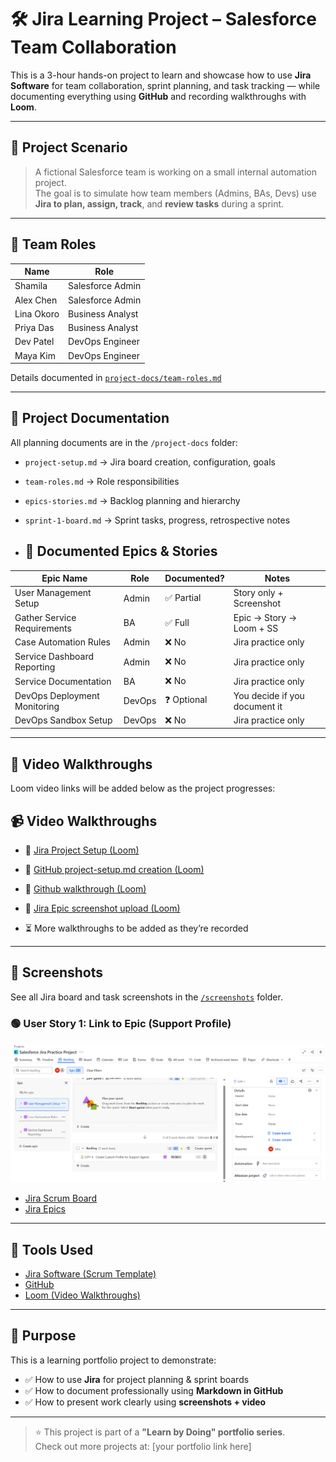 # 🛠️ Jira Learning Project – Salesforce Team Collaboration

This is a 3-hour hands-on project to learn and showcase how to use **Jira Software** for team collaboration, sprint planning, and task tracking — while documenting everything using **GitHub** and recording walkthroughs with **Loom**.

---

## 🧩 Project Scenario

> A fictional Salesforce team is working on a small internal automation project.  
The goal is to simulate how team members (Admins, BAs, Devs) use **Jira to plan, assign, track**, and **review tasks** during a sprint.

---

## 👥 Team Roles

| Name         | Role             |
|--------------|------------------|
| Shamila      | Salesforce Admin |
| Alex Chen    | Salesforce Admin |
| Lina Okoro   | Business Analyst |
| Priya Das    | Business Analyst |
| Dev Patel    | DevOps Engineer  |
| Maya Kim     | DevOps Engineer  |


Details documented in [`project-docs/team-roles.md`](./project-docs/team-roles.md)

---

## 📁 Project Documentation

All planning documents are in the `/project-docs` folder:

- `project-setup.md` → Jira board creation, configuration, goals
- `team-roles.md` → Role responsibilities
- `epics-stories.md` → Backlog planning and hierarchy
- `sprint-1-board.md` → Sprint tasks, progress, retrospective notes

- ## 📂 Documented Epics & Stories

| Epic Name                      | Role   | Documented? | Notes                         |
|-------------------------------|--------|-------------|-------------------------------|
| User Management Setup         | Admin  | ✅ Partial   | Story only + Screenshot       |
| Gather Service Requirements   | BA     | ✅ Full      | Epic → Story → Loom + SS      |
| Case Automation Rules         | Admin  | ❌ No        | Jira practice only            |
| Service Dashboard Reporting   | Admin  | ❌ No        | Jira practice only            |
| Service Documentation         | BA     | ❌ No        | Jira practice only            |
| DevOps Deployment Monitoring  | DevOps | ❓ Optional  | You decide if you document it |
| DevOps Sandbox Setup          | DevOps | ❌ No        | Jira practice only            |


---

## 🎥 Video Walkthroughs

Loom video links will be added below as the project progresses:

## 📹 Video Walkthroughs

- 🎥 [Jira Project Setup (Loom)](https://www.loom.com/share/e379c51c861043369f18cf661ca355bd?sid=1bc3c3ce-6e27-4f52-991d-e071b8f8e813)
- 🎥 [GitHub project-setup.md creation (Loom)](https://www.loom.com/share/f05664ec7754453b86e9acfb19551b27?sid=c26837b9-a7b8-42a8-8642-6c52b40a93ef)
- 🎥 [Github walkthrough (Loom)](https://www.loom.com/share/0c53cb70dbbf464299d284684441c358?sid=9ba617e5-f65c-4efc-9175-8799b4d5490a)
- 🎥 [Jira Epic screenshot upload (Loom)](https://www.loom.com/share/ab9695e681b14ff19d7b4891bd4146b7?sid=f93e0210-3342-4808-8429-8576af140583)
 
- ⏳ More walkthroughs to be added as they’re recorded

---

## 📸 Screenshots

See all Jira board and task screenshots in the [`/screenshots`](./screenshots) folder.



### 🟢 User Story 1: Link to Epic (Support Profile)
![User Story 1 Screenshot](screenshots/story-support-profile-parent-epic.png)


- [Jira Scrum Board](screenshots/jira-scrum-board-dashboard.png)
- [Jira Epics](screenshots/jira-epics-panel.png)

---

## 🚀 Tools Used

- [Jira Software (Scrum Template)](https://www.atlassian.com/software/jira)
- [GitHub](https://github.com)
- [Loom (Video Walkthroughs)](https://loom.com)

---

## 📌 Purpose

This is a learning portfolio project to demonstrate:

- ✅ How to use **Jira** for project planning & sprint boards
- ✅ How to document professionally using **Markdown in GitHub**
- ✅ How to present work clearly using **screenshots + video**

---

> ⭐ This project is part of a **"Learn by Doing" portfolio series**.  
Check out more projects at: [your portfolio link here]


